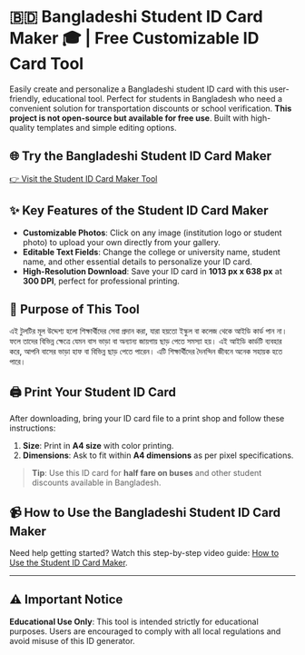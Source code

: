 # 🇧🇩 Bangladeshi Student ID Card Maker 🎓 | Free Customizable ID Card Tool

Easily create and personalize a Bangladeshi student ID card with this user-friendly, educational tool. Perfect for students in Bangladesh who need a convenient solution for transportation discounts or school verification. **This project is not open-source but available for free use**. Built with high-quality templates and simple editing options.

## 🌐 Try the Bangladeshi Student ID Card Maker
[👉 Visit the Student ID Card Maker Tool](https://sujon0xpi.github.io/student-card/)

## ✨ Key Features of the Student ID Card Maker
- **Customizable Photos**: Click on any image (institution logo or student photo) to upload your own directly from your gallery.
- **Editable Text Fields**: Change the college or university name, student name, and other essential details to personalize your ID card.
- **High-Resolution Download**: Save your ID card in **1013 px x 638 px** at **300 DPI**, perfect for professional printing.

## 🎯 Purpose of This Tool
এই টুলটির মূল উদ্দেশ্য হলো শিক্ষার্থীদের সেবা প্রদান করা, যারা হয়তো ইস্কুল বা কলেজ থেকে আইডি কার্ড পান না। ফলে তাদের বিভিন্ন ক্ষেত্রে যেমন বাস ভাড়া বা অন্যান্য জায়গায় ছাড় পেতে সমস্যা হয়। এই আইডি কার্ডটি ব্যবহার করে, আপনি বাসের ভাড়া হাফ বা বিভিন্ন ছাড় পেতে পারেন। এটি শিক্ষার্থীদের দৈনন্দিন জীবনে অনেক সহায়ক হতে পারে।

## 🖨️ Print Your Student ID Card
After downloading, bring your ID card file to a print shop and follow these instructions:
1. **Size**: Print in **A4 size** with color printing.
2. **Dimensions**: Ask to fit within **A4 dimensions** as per pixel specifications.

> **Tip**: Use this ID card for **half fare on buses** and other student discounts available in Bangladesh.

## 📹 How to Use the Bangladeshi Student ID Card Maker
Need help getting started? Watch this step-by-step video guide: [How to Use the Student ID Card Maker](https://youtu.be/r5wpHhPoe_Q?si=ODfWKoV5RIqQ05KN).

---

## ⚠️ Important Notice
**Educational Use Only**: This tool is intended strictly for educational purposes. Users are encouraged to comply with all local regulations and avoid misuse of this ID generator.
